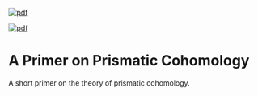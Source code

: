 [![pdf](https://github.com/wgabrielong/PrismaticPrimer/actions/workflows/pdf.yml/badge.svg)](https://github.com/wgabrielong/PrismaticPrimer/actions/workflows/pdf.yml)

[![pdf](https://img.shields.io/badge/pdf-Notes-green)](https://github.com/wgabrielong/PrismaticPrimer/blob/build/A_Prismatic_Primer.pdf)

# A Primer on Prismatic Cohomology
A short primer on the theory of prismatic cohomology. 
